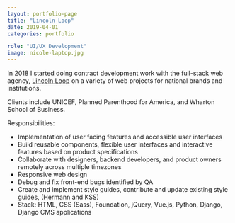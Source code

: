 ```yaml
---
layout: portfolio-page
title: "Lincoln Loop"
date: 2019-04-01
categories: portfolio

role: "UI/UX Development"
image: nicole-laptop.jpg
---
```


In 2018 I started doing contract development work with the full-stack web agency, [Lincoln Loop](https://lincolnloop.com/) on a variety of web projects for national brands and institutions.

Clients include UNICEF, Planned Parenthood for America, and Wharton School of Business.

Responsibilities:

* Implementation of user facing features and accessible user interfaces
* Build reusable components, flexible user interfaces and interactive features based on product specifications
* Collaborate with designers, backend developers, and product owners remotely across multiple timezones
* Responsive web design
* Debug and fix front-end bugs identified by QA
* Create and implement style guides, contribute and update existing style guides, (Hermann and KSS)
* Stack: HTML, CSS (Sass), Foundation, jQuery, Vue.js, Python, Django, Django CMS applications
